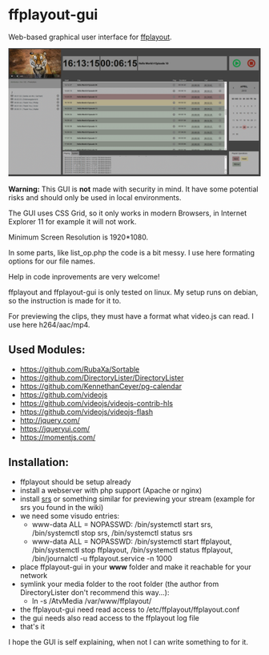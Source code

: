 ffplayout-gui
=====

Web-based graphical user interface for [ffplayout](https://github.com/jb-alvarado/ffplayout).

![ffplayout-gui](./ffplayout-gui.png)

**Warning:** This GUI is **not** made with security in mind. It have some potential risks and should only be used in local environments.

The GUI uses CSS Grid, so it only works in modern Browsers, in Internet Explorer 11 for example it will not work.

Minimum Screen Resolution is 1920*1080.

In some parts, like list_op.php the code is a bit messy. I use here formating options for our file names.

Help in code inprovements are very welcome!

ffplayout and ffplayout-gui is only tested on linux. My setup runs on debian, so the instruction is made for it to.

For previewing the clips, they must have a format what video.js can read. I use here h264/aac/mp4.

Used Modules:
-----
- https://github.com/RubaXa/Sortable
- https://github.com/DirectoryLister/DirectoryLister
- https://github.com/KennethanCeyer/pg-calendar
- https://github.com/videojs
- https://github.com/videojs/videojs-contrib-hls
- https://github.com/videojs/videojs-flash
- http://jquery.com/
- https://jqueryui.com/
- https://momentjs.com/


Installation:
----
- ffplayout should be setup already
- install a webserver with php support (Apache or nginx)
- install [srs](https://github.com/ossrs/srs) or something similar for previewing your stream (example for srs you found in the wiki)
- we need some visudo entries:
  - www-data ALL = NOPASSWD: /bin/systemctl start srs, /bin/systemctl stop srs, /bin/systemctl status srs
  - www-data ALL = NOPASSWD: /bin/systemctl start ffplayout, /bin/systemctl stop ffplayout, /bin/systemctl status ffplayout, /bin/journalctl -u ffplayout.service -n 1000
- place ffplayout-gui in your **www** folder and make it reachable for your network
- symlink your media folder to the root folder (the author from DirectoryLister don't recommend this way...):
  - ln -s /AtvMedia /var/www/ffplayout/
- the ffplayout-gui need read access to /etc/ffplayout/ffplayout.conf
- the gui needs also read access to the ffplayout log file
- that's it

I hope the GUI is self explaining, when not I can write something to for it.
